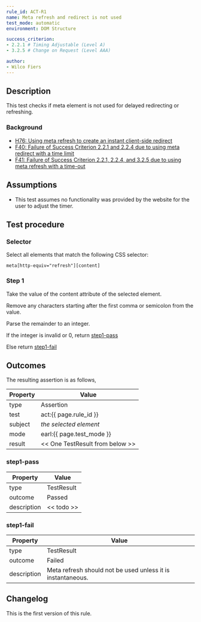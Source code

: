 ```yaml
---
rule_id: ACT-R1
name: Meta refresh and redirect is not used
test_mode: automatic
environment: DOM Structure

success_criterion:
- 2.2.1 # Timing Adjustable (Level A)
- 3.2.5 # Change on Request (Level AAA)

author:
- Wilco Fiers
---
```


## Description

This test checks if meta element is not used for delayed redirecting or refreshing.

### Background

- [H76: Using meta refresh to create an instant client-side redirect](http://www.w3.org/TR/WCAG20-TECHS/H76.html)
- [F40: Failure of Success Criterion 2.2.1 and 2.2.4 due to using meta redirect with a time limit](http://www.w3.org/TR/WCAG20-TECHS/F40.html)
- [F41: Failure of Success Criterion 2.2.1, 2.2.4, and 3.2.5 due to using meta refresh with a time-out](http://www.w3.org/TR/WCAG20-TECHS/F41.html)

## Assumptions

- This test assumes no functionality was provided by the website for the user to adjust the timer.

## Test procedure

### Selector

Select all elements that match the following CSS selector:

    meta[http-equiv="refresh"][content]

### Step 1

Take the value of the content attribute of the selected element.

Remove any characters starting after the first comma or semicolon from the value.

Parse the remainder to an integer.

If the integer is invalid or 0, return [step1-pass](#step1-pass)

Else return [step1-fail](#step1-fail)

## Outcomes

<div class="collapsing" markdown="1" id="outcome-data">

The resulting assertion is as follows,

| Property | Value
|----------|----------
| type     | Assertion
| test     | act:{{ page.rule_id }}
| subject  | *the selected element*
| mode     | earl:{{ page.test_mode }}
| result   | << One TestResult from below >>

### step1-pass

| Property    | Value
|-------------|----------
| type        | TestResult
| outcome     | Passed
| description | << todo >>

### step1-fail

| Property    | Value
|-------------|----------
| type        | TestResult
| outcome     | Failed
| description | Meta refresh should not be used unless it is instantaneous.

</div>

## Changelog

This is the first version of this rule.
